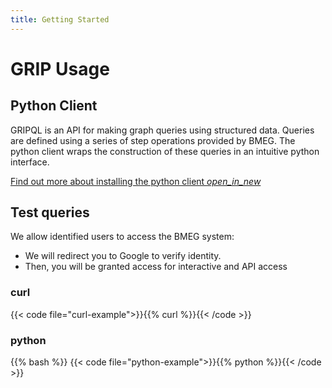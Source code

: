 ```yaml
---
title: Getting Started
---
```


# GRIP Usage


## Python Client

GRIPQL is an API for making graph queries using structured data. Queries are defined using a series of step operations provided by BMEG. The python client wraps the construction of these queries in an intuitive python interface.

<a href="https://docs.bmeg.io/grip/docs/queries/getting_started/" target="_blank" >Find out more about installing the python client <i class="material-icons">open_in_new</i></a>


## Test queries

We allow identified users to access the BMEG system:

* We will redirect you to Google to verify identity.  
* Then, you will be granted access for interactive and API access


### curl
{{< code file="curl-example">}}{{% curl %}}{{< /code >}}

### python
{{% bash %}}
{{< code file="python-example">}}{{% python %}}{{< /code >}}

